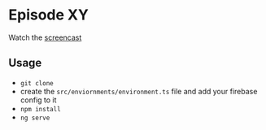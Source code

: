 # Episode XY

Watch the [screencast](https://angularfirebase.com/lessons)

## Usage

- `git clone`
- create the `src/enviornments/environment.ts` file and add your firebase config to it
- `npm install`
- `ng serve`
